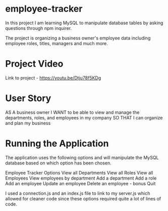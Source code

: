 # employee-tracker

In this project I am learning MySQL to manipulate database tables by asking questions through npm inquirer.

The project is organizing a business owner's employee data including employee roles, titles, managers and much more.

# Project Video
Link to project - https://youtu.be/Dtju78f5KDg

# User Story

AS A business owner
I WANT to be able to view and manage the departments, roles, and employees in my company
SO THAT I can organize and plan my business

# Running the Application
The application uses the following options and will manipulate the MySQL database based on which option has been chosen.

Employee Tracker Options
View all Departments
View all Roles
View all Employees
View employees by department
Add a department
Add a role
Add an employee
Update an employee
Delete an employee - bonus
Quit

I used a connection.js and an index.js file to link to my server.js which allowed for cleaner code since these options required quite a lot of lines of code.
